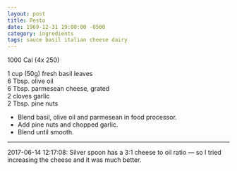 ```yaml
---
layout: post
title: Pesto
date: 1969-12-31 19:00:00 -0500
category: ingredients
tags: sauce basil italian cheese dairy
---
```

1000 Cal (4x 250)

1 cup (50g) fresh basil leaves  
6 Tbsp. olive oil  
6 Tbsp. parmesean cheese, grated  
2 cloves garlic  
2 Tbsp. pine nuts  

* Blend basil, olive oil and parmesean in food processor.
* Add pine nuts and chopped garlic.
* Blend until smooth.

---

2017-06-14 12:17:08: Silver spoon has a 3:1 cheese to oil ratio — so I tried increasing the cheese and it was much better.
